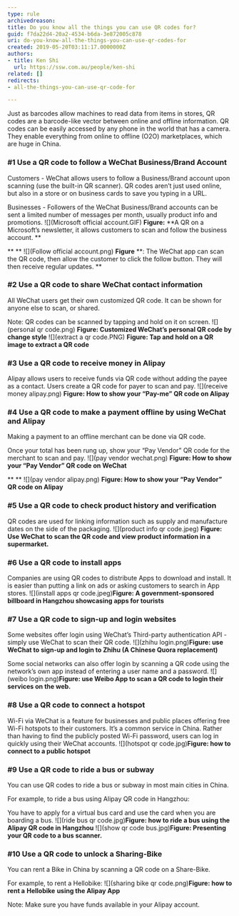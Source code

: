 ```yaml
---
type: rule
archivedreason: 
title: Do you know all the things you can use QR codes for?
guid: f7da22d4-20a2-4534-b6da-3e872005c878
uri: do-you-know-all-the-things-you-can-use-qr-codes-for
created: 2019-05-20T03:11:17.0000000Z
authors:
- title: Ken Shi
  url: https://ssw.com.au/people/ken-shi
related: []
redirects:
- all-the-things-you-can-use-qr-code-for

---
```


Just as barcodes allow machines to read data from items in stores, QR codes are a barcode-like vector between online and offline information. QR codes can be easily accessed by any phone in the world that has a camera. They enable everything from online to offline (O2O) marketplaces, which are huge in China.

<!--endintro-->

### #1 Use a QR code to follow a WeChat Business/Brand Account


Customers - WeChat allows users to follow a Business/Brand account upon scanning (use the built-in QR scanner). QR codes aren’t just used online, but also in a store or on business cards to save you typing in a URL.

Businesses - Followers of the WeChat Business/Brand accounts can be sent a limited number of messages per month, usually product info and promotions.
 ![](Microsoft official account.GIF) 
**Figure:** **A QR on a Microsoft’s newsletter, it allows customers to scan and follow the business account.
**

**
**
 ![](Follow official account.png) 
**Figure** **: The WeChat app can scan the QR code, then allow the customer to click the follow button. They will then receive regular updates.
**

### #2 Use a QR code to share WeChat contact information

All WeChat users get their own customized QR code. It can be shown for anyone else to scan, or shared.

Note: QR codes can be scanned by tapping and hold on it on screen.
 ![](personal qr code.png)
**Figure: Customized WeChat’s personal QR code by change style**
 ![](extract a qr code.PNG) 
**Figure: Tap and hold on a QR image to extract a QR code**

### #3 Use a QR code to receive money in Alipay 


Alipay allows users to receive funds via QR code without adding the payee as a contact.
Users create a QR code for payer to scan and pay.
 ![](receive money alipay.png) 
**Figure: How to show your “Pay-me” QR code on Alipay**

### #4 Use a QR code to make a payment offline by using WeChat and Alipay

Making a payment to an offline merchant can be done via QR code.

Once your total has been rung up, show your “Pay Vendor” QR code for the merchant to scan and pay.
 ![](pay vendor wechat.png) 
**Figure: How to show your “Pay Vendor” QR code on WeChat**

**
**
 ![](pay vendor alipay.png) 
**Figure: How to show your “Pay Vendor” QR code on Alipay**

### #5 Use a QR code to check product history and verification


QR codes are used for linking information such as supply and manufacture dates on the side of the packaging.
 ![](product info qr code.jpeg) 
**Figure: Use WeChat to scan the QR code and view product information in a supermarket.**

### #6 Use a QR code to install apps

Companies are using QR codes to distribute Apps to download and install. It is easier than putting a link on ads or asking customers to search in App stores.
 ![](install apps qr code.jpeg)**Figure: A government-sponsored billboard in Hangzhou showcasing apps for tourists** 
  

### #7 Use a QR code to sign-up and login websites


Some websites offer login using WeChat’s Third-party authentication API - simply use WeChat to scan their QR code.
 ![](zhihu login.png)**Figure: use WeChat to sign-up and login to Zhihu (A Chinese Quora replacement)** 


Some social networks can also offer login by scanning a QR code using the network’s own app instead of entering a user name and a password.
 ![](weibo login.png)**Figure: use Weibo App to scan a QR code to login their services on the web.** 






### #8 Use a QR code to connect a hotspot

Wi-Fi via WeChat is a feature for businesses and public places offering free Wi-Fi hotspots to their customers. It’s a common service in China. Rather than having to find the publicly posted Wi-Fi password, users can log in quickly using their WeChat accounts.
 ![](hotspot qr code.jpg)**Figure: how to connect to a public hotspot** 




### #9 Use a QR code to ride a bus or subway


You can use QR codes to ride a bus or subway in most main cities in China.

For example, to ride a bus using Alipay QR code in Hangzhou:

You have to apply for a virtual bus card and use the card when you are boarding a bus.
 ![](ride bus qr code.jpg)**Figure: how to ride a bus using the Alipay QR code in Hangzhou** 
![](show qr code bus.jpg)**Figure: Presenting your QR code to a bus scanner.** 




### #10 Use a QR code to unlock a Sharing-Bike

You can rent a Bike in China by scanning a QR code on a Share-Bike.

For example, to rent a Hellobike:
 ![](sharing bike qr code.png)**Figure: how to rent a** **Hellobike** **using the Alipay App** 



Note: Make sure you have funds available in your Alipay account.
